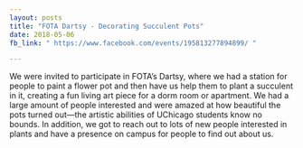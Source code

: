 ```yaml
---
layout: posts
title: "FOTA Dartsy - Decorating Succulent Pots"
date: 2018-05-06
fb_link: " https://www.facebook.com/events/195813277894899/ "

---
```


We were invited to participate in FOTA’s Dartsy, where we had a station for people to paint a flower pot and then have us help them to plant a succulent in it, creating a fun living art piece for a dorm room or apartment. We had a large amount of people interested and were amazed at how beautiful the pots turned out—the artistic abilities of UChicago students know no bounds. In addition, we got to reach out to lots of new people interested in plants and have a presence on campus for people to find out about us.